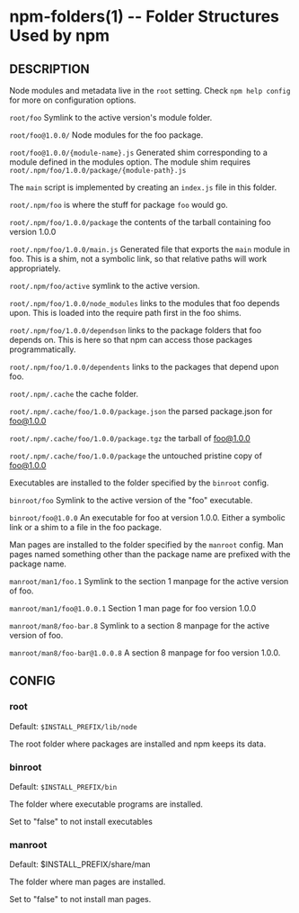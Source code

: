 npm-folders(1) -- Folder Structures Used by npm
===============================================

## DESCRIPTION

Node modules and metadata live
in the `root` setting.  Check `npm help config` for more
on configuration options.

`root/foo` Symlink to the active version's module folder.

`root/foo@1.0.0/` Node modules for the foo package.

`root/foo@1.0.0/{module-name}.js` Generated shim corresponding to a module
defined in the modules option. The module shim requires
`root/.npm/foo/1.0.0/package/{module-path}.js`

The `main` script is implemented by creating an `index.js` file in this folder.

`root/.npm/foo` is where the stuff for package `foo` would go.

`root/.npm/foo/1.0.0/package` the contents of the tarball containing foo
version 1.0.0

`root/.npm/foo/1.0.0/main.js` Generated file that exports the `main` module in
foo.  This is a shim, not a symbolic link, so that relative paths will work
appropriately.

`root/.npm/foo/active` symlink to the active version.

`root/.npm/foo/1.0.0/node_modules` links to the modules that foo depends upon.
This is loaded into the require path first in the foo shims.

`root/.npm/foo/1.0.0/dependson` links to the package folders that foo depends
on.  This is here so that npm can access those packages programmatically.

`root/.npm/foo/1.0.0/dependents` links to the packages that depend upon foo.

`root/.npm/.cache` the cache folder.

`root/.npm/.cache/foo/1.0.0/package.json` the parsed package.json for foo@1.0.0

`root/.npm/.cache/foo/1.0.0/package.tgz` the tarball of foo@1.0.0

`root/.npm/.cache/foo/1.0.0/package` the untouched pristine copy of foo@1.0.0

Executables are installed to the folder specified by the `binroot` config.

`binroot/foo` Symlink to the active version of the "foo" executable.

`binroot/foo@1.0.0` An executable for foo at version 1.0.0.  Either a
symbolic link or a shim to a file in the foo package.

Man pages are installed to the folder specified by the `manroot` config.
Man pages named something other than the package name are prefixed with
the package name.

`manroot/man1/foo.1` Symlink to the section 1 manpage for the active
version of foo.

`manroot/man1/foo@1.0.0.1` Section 1 man page for foo version 1.0.0

`manroot/man8/foo-bar.8` Symlink to a section 8 manpage for the active
version of foo.

`manroot/man8/foo-bar@1.0.0.8` A section 8 manpage for foo version
1.0.0.

## CONFIG

### root

Default: `$INSTALL_PREFIX/lib/node`

The root folder where packages are installed and npm keeps its data.

### binroot

Default: `$INSTALL_PREFIX/bin`

The folder where executable programs are installed.

Set to "false" to not install executables

### manroot

Default: $INSTALL_PREFIX/share/man

The folder where man pages are installed.

Set to "false" to not install man pages.

